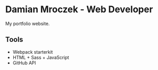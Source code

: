 <!-- ![cover](https://Damianbaba.github.io/damian.github.io/og-dm.png) -->

# Damian Mroczek - Web Developer

My portfolio website.

## Tools

- Webpack starterkit
- HTML + Sass + JavaScript
- GitHub API
